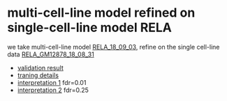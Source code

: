 # multi-cell-line model refined on single-cell-line model RELA 

we take multi-cell-line model [RELA_18_09_03](../RELA_18_09_03), refine on the single cell-line data [RELA_GM12878_18_08_31](../RELA_GM12878_18_08_31)

- [validation result](RELA_GM12878_18_09_04.tsv)
- [traning details](logs/analyze.txt)
- [interpretation 1](modisco.run1/tfmodisco-visualization-RELA-GM12878.ipynb) fdr=0.01
- [interpretation 2](modisco.run1/tfmodisco-visualization-RELA-GM12878.ipynb) fdr=0.25
